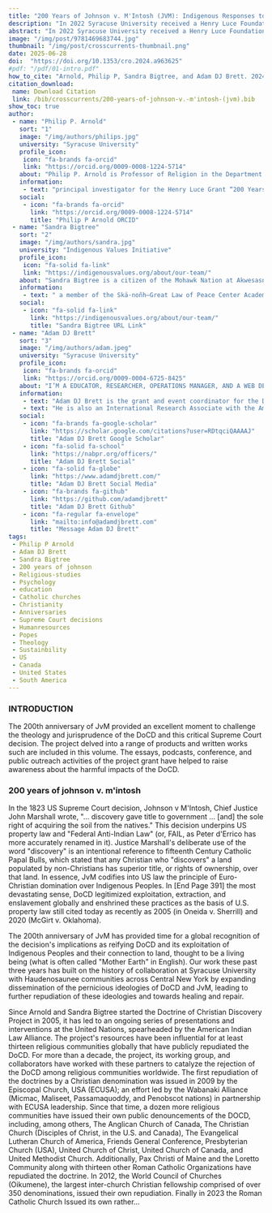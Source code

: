 ```yaml
---
title: "200 Years of Johnson v. M'Intosh (JVM): Indigenous Responses to the Religious Foundations of Racism"
description: "In 2022 Syracuse University received a Henry Luce Foundation grant to support the work of Philip P. Arnold and the Indigenous Values Initiative's Doctrine of Discovery Project (doctrineofdiscovery.org). We received three years of funding for '200 Years of Johnson v. M'Intosh (JvM): Indigenous Responses to the Religious Foundations of Racism.' This grant and project has been a collaborative initiative made possible through relationships developed over 30 years between academic and Indigenous communities."
abstract: "In 2022 Syracuse University received a Henry Luce Foundation grant to support the work of Philip P. Arnold and the Indigenous Values Initiative's Doctrine of Discovery Project (doctrineofdiscovery.org). We received three years of funding for '200 Years of Johnson v. M'Intosh (JvM): Indigenous Responses to the Religious Foundations of Racism.' This grant and project has been a collaborative initiative made possible through relationships developed over 30 years between academic and Indigenous communities. At its core, the project seeks to interrogate and critically examine connections between the Doctrine of Christian Discovery (DoCD), the Catholic Papal Bulls that undergird the Doctrine, and the Doctrine's pernicious influence on United States Indian Law today."
image: "/img/post/9781469683744.jpg"
thumbnail: "/img/post/crosscurrents-thumbnail.png"
date: 2025-06-28
doi:  "https://doi.org/10.1353/cro.2024.a963625"
#pdf: "/pdf/01-intro.pdf"
how_to_cite: "Arnold, Philip P, Sandra Bigtree, and Adam DJ Brett. 2024a. “200 YEARS OF JOHNSON V. M’lNTOSH (JVM).” Cross Currents 74 (4): 391–99."
citation_download: 
 name: Download Citation
 link: /bib/crosscurrents/200-years-of-johnson-v.-m'intosh-(jvm).bib
show_toc: true
author: 
 - name: "Philip P. Arnold"
   sort: "1"
   image: "/img/authors/philips.jpg"
   university: "Syracuse University"
   profile_icon: 
    icon: "fa-brands fa-orcid"
    link: "https://orcid.org/0009-0008-1224-5714"
   about: "Philip P. Arnold is Professor of Religion in the Department of Religion at Syracuse University"
   information: 
    - text: "principal investigator for the Henry Luce Grant “200 Years of Johnson v. M’Intosh, the founding director of the Skä·noñh—Great Law of Peace Center, and president of the Indigenous Values Initiative."
   social:
    - icon: "fa-brands fa-orcid"
      link: "https://orcid.org/0009-0008-1224-5714"
      title: "Philip P Arnold ORCID"
 - name: "Sandra Bigtree"
   sort: "2"
   image: "/img/authors/sandra.jpg"
   university: "Indigenous Values Initiative"
   profile_icon: 
    icon: "fa-solid fa-link"
    link: "https://indigenousvalues.org/about/our-team/"
   about: "Sandra Bigtree is a citizen of the Mohawk Nation at Akwesasne"
   information: 
    - text: " a member of the Skä·noñh—Great Law of Peace Center Academic Collaborative, and a founding board member of the Indigenous Values Initiative."
   social:
    - icon: "fa-solid fa-link"
      link: "https://indigenousvalues.org/about/our-team/"
      title: "Sandra Bigtree URL Link"
 - name: "Adam DJ Brett"
   sort: "3"
   image: "/img/authors/adam.jpeg"
   university: "Syracuse University"
   profile_icon: 
    icon: "fa-brands fa-orcid"
    link: "https://orcid.org/0009-0004-6725-8425"
   about: "I’M A EDUCATOR, RESEARCHER, OPERATIONS MANAGER, AND A WEB DEVELOPER."
   information: 
    - text: "Adam DJ Brett is the grant and event coordinator for the Doctrine of Discovery Project, funded by the Henry Luce Grant “200 Years of Johnson v. M’Intosh” and supported by the Indigenous Values Initiative and Syracuse University."
    - text: "He is also an International Research Associate with the American Indian Law Alliance and an adjunct professor of religion at Syracuse University."
   social:
    - icon: "fa-brands fa-google-scholar"
      link: "https://scholar.google.com/citations?user=RDtqciQAAAAJ"
      title: "Adam DJ Brett Google Scholar"
    - icon: "fa-solid fa-school"
      link: "https://nabpr.org/officers/"
      title: "Adam DJ Brett Social"
    - icon: "fa-solid fa-globe"
      link: "https://www.adamdjbrett.com/"
      title: "Adam DJ Brett Social Media"
    - icon: "fa-brands fa-github"
      link: "https://github.com/adamdjbrett"
      title: "Adam DJ Brett Github"
    - icon: "fa-regular fa-envelope"
      link: "mailto:info@adamdjbrett.com"
      title: "Message Adam DJ Brett"
tags: 
 - Philip P Arnold
 - Adam DJ Brett
 - Sandra Bigtree
 - 200 years of johnson
 - Religious-studies
 - Psychology
 - education
 - Catholic churches
 - Christianity
 - Anniversaries
 - Supreme Court decisions
 - Humanresources
 - Popes 
 - Theology
 - Sustainbility
 - US
 - Canada
 - United States
 - South America
---
```


### INTRODUCTION

The 200th anniversary of JvM provided an excellent moment to challenge the theology and jurisprudence of the DoCD and this critical Supreme Court decision. The project delved into a range of products and written works such are included in this volume. The essays, podcasts, conference, and public outreach activities of the project grant have helped to raise awareness about the harmful impacts of the DoCD.

### 200 years of johnson v. m'intosh

In the 1823 US Supreme Court decision, Johnson v M'Intosh, Chief Justice John Marshall wrote, "… discovery gave title to government … [and] the sole right of acquiring the soil from the natives." This decision underpins US property law and "Federal Anti-Indian Law" (or, FAIL, as Peter d'Errico has more accurately renamed in it). Justice Marshall's deliberate use of the word "discovery" is an intentional reference to fifteenth Century Catholic Papal Bulls, which stated that any Christian who "discovers" a land populated by non-Christians has superior title, or rights of ownership, over that land. In essence, JvM codifies into US law the principle of Euro-Christian domination over Indigenous Peoples. In [End Page 391] the most devastating sense, DoCD legitimized exploitation, extraction, and enslavement globally and enshrined these practices as the basis of U.S. property law still cited today as recently as 2005 (in Oneida v. Sherrill) and 2020 (McGirt v. Oklahoma).

The 200th anniversary of JvM has provided time for a global recognition of the decision's implications as reifying DoCD and its exploitation of Indigenous Peoples and their connection to land, thought to be a living being (what is often called "Mother Earth" in English). Our work these past three years has built on the history of collaboration at Syracuse University with Haudenosaunee communities across Central New York by expanding dissemination of the pernicious ideologies of DoCD and JvM, leading to further repudiation of these ideologies and towards healing and repair.

Since Arnold and Sandra Bigtree started the Doctrine of Christian Discovery Project in 2005, it has led to an ongoing series of presentations and interventions at the United Nations, spearheaded by the American Indian Law Alliance. The project's resources have been influential for at least thirteen religious communities globally that have publicly repudiated the DoCD. For more than a decade, the project, its working group, and collaborators have worked with these partners to catalyze the rejection of the DoCD among religious communities worldwide. The first repudiation of the doctrines by a Christian denomination was issued in 2009 by the Episcopal Church, USA (ECUSA); an effort led by the Wabanaki Alliance (Micmac, Maliseet, Passamaquoddy, and Penobscot nations) in partnership with ECUSA leadership. Since that time, a dozen more religious communities have issued their own public denouncements of the DOCD, including, among others, The Anglican Church of Canada, The Christian Church (Disciples of Christ, in the U.S. and Canada), The Evangelical Lutheran Church of America, Friends General Conference, Presbyterian Church (USA), United Church of Christ, United Church of Canada, and United Methodist Church. Additionally, Pax Christi of Maine and the Loretto Community along with thirteen other Roman Catholic Organizations have repudiated the doctrine. In 2012, the World Council of Churches (Oikumene), the largest inter-church Christian fellowship comprised of over 350 denominations, issued their own repudiation. Finally in 2023 the Roman Catholic Church Issued its own rather...